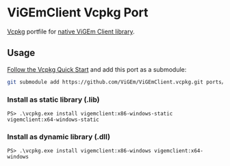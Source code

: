 # ViGEmClient Vcpkg Port

[Vcpkg](https://github.com/microsoft/vcpkg) portfile for [native ViGEm Client library](https://github.com/ViGEm/ViGEmClient).

## Usage

[Follow the Vcpkg Quick Start](https://github.com/microsoft/vcpkg#quick-start) and add this port as a submodule:

```bash
git submodule add https://github.com/ViGEm/ViGEmClient.vcpkg.git ports/vigemclient
```

### Install as static library (.lib)

```text
PS> .\vcpkg.exe install vigemclient:x86-windows-static vigemclient:x64-windows-static
```

### Install as dynamic library (.dll)

```text
PS> .\vcpkg.exe install vigemclient:x86-windows vigemclient:x64-windows
```
